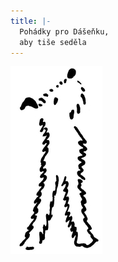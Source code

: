 ```yaml
---
title: |-
  Pohádky pro Dášeňku,
  aby tiše seděla
---
```


![dasenka_ilustrace_043-300px](./resources/dasenka_ilustrace_043-300px.jpg)

